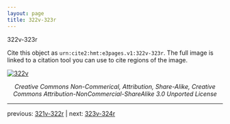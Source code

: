 ```yaml
---
layout: page
title: 322v-323r
---
```


322v-323r

Cite this object as `urn:cite2:hmt:e3pages.v1:322v-323r`.  The full image is linked to a citation tool you can use to cite regions of the image.

[![322v](http://www.homermultitext.org/iipsrv?IIIF=/project/homer/pyramidal/deepzoom/hmt/e3bifolio/v1/null.tif/full/800,/0/default.jpg)](http://www.homermultitext.org/ict2/?urn=urn:cite2:hmt:e3bifolio.v1:null) 

<p style="text-align: center; font-style: italic;">Creative Commons Non-Commerical, Attribution, Share-Alike, Creative Commons Attribution-NonCommercial-ShareAlike 3.0 Unported License</p>

---

previous: [321v-322r](../321v-322r/) | next: [323v-324r](../323v-324r/)